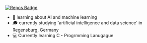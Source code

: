 [![Repos Badge](https://badges.pufler.dev/repos/kyrbii)](https://badges.pufler.dev)

- 🌱 learning about AI and machine learning
- :mortar_board: currently studying 'artificial intelligence and data science' in Regensburg, Germany
- :computer: Currently learning C - Progrmming Lanugague
